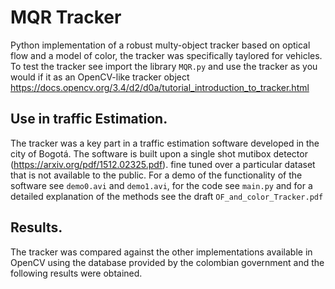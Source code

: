 # MQR Tracker 

Python implementation of a robust multy-object tracker based on optical flow and a model of color, the tracker was specifically taylored for vehicles. To test the tracker see import the library ```MQR.py``` and use the tracker as you would if it as an OpenCV-like tracker object https://docs.opencv.org/3.4/d2/d0a/tutorial_introduction_to_tracker.html

## Use in traffic Estimation. 

The tracker was a key part in a traffic estimation software developed in the city of Bogotá. The software is built upon a single shot mutibox detector (https://arxiv.org/pdf/1512.02325.pdf). fine tuned over a particular dataset that is not available to the public. For a demo of the functionality of the software see ```demo0.avi``` and ```demo1.avi```, for the code see ```main.py``` and for a detailed explanation of the methods see the draft ```OF_and_color_Tracker.pdf```   

## Results.

The tracker was compared against the other implementations available in OpenCV using the database provided by the colombian government and the following results were obtained. 



